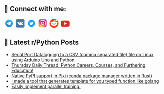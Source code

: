 ## 🔎 Connect with me:
[<img src="https://github.com/bullbesh/bullbesh/blob/main/images/Telegram.png" width="32" height="32" />](https://t.me/bullbesh)
[<img src="https://github.com/bullbesh/bullbesh/blob/main/images/VK.png" width="32" height="32" />](https://vk.com/bullbesh)
[<img src="https://github.com/bullbesh/bullbesh/blob/main/images/Twitter.png" width="32" height="32" />](https://twitter.com/bullbesh1)
[<img src="https://github.com/bullbesh/bullbesh/blob/main/images/Instagram.png" width="32" height="32" />](https://www.instagram.com/bullbesh)
[<img src="https://github.com/bullbesh/bullbesh/blob/main/images/Reddit.png" width="32" height="32" />](https://www.reddit.com/user/bullbesh)
[<img src="https://github.com/bullbesh/bullbesh/blob/main/images/YouTube.png" width="32" height="32" />](https://www.youtube.com/channel/UCtfjRs6uzgq5mfm8S06WTcg)

## 📕 Latest r/Python Posts
<!-- BLOG-POST-LIST:START -->
- [Serial Port Datalogging to a CSV &lpar;comma separated file&rpar; file on Linux using Arduino Uno and Python](https://www.reddit.com/r/Python/comments/187b85i/serial_port_datalogging_to_a_csv_comma_separated/)
- [Thursday Daily Thread: Python Careers, Courses, and Furthering Education!](https://www.reddit.com/r/Python/comments/18744bp/thursday_daily_thread_python_careers_courses_and/)
- [Native PyPI support in Pixi &lpar;conda package manager written in Rust&rpar;](https://www.reddit.com/r/Python/comments/186rp72/native_pypi_support_in_pixi_conda_package_manager/)
- [I made a tool that generates template for you typed function like golang](https://www.reddit.com/r/Python/comments/186r0gt/i_made_a_tool_that_generates_template_for_you/)
- [Easily implement parallel training.](https://www.reddit.com/r/Python/comments/186otvf/easily_implement_parallel_training/)
<!-- BLOG-POST-LIST:END -->

